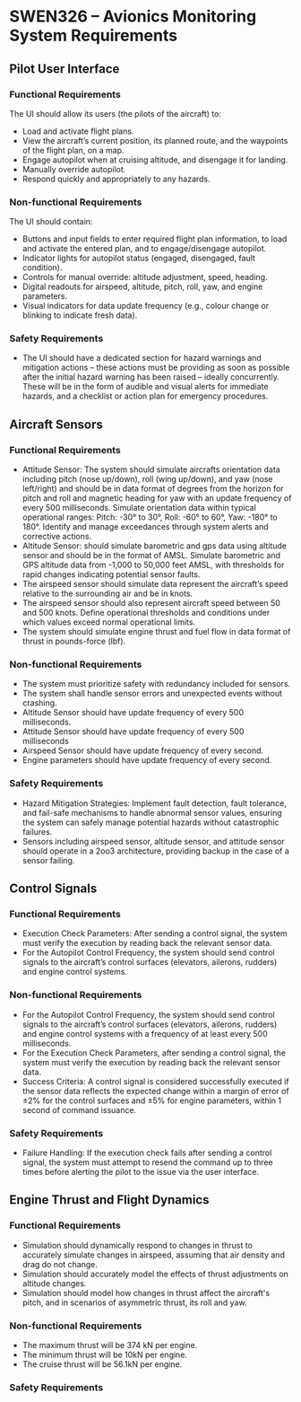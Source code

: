 # SWEN326 – Avionics Monitoring System Requirements

## Pilot User Interface

### Functional Requirements

The UI should allow its users (the pilots of the aircraft) to:
-	Load and activate flight plans.
-	View the aircraft’s current position, its planned route, and the waypoints of the flight plan, on a map.
-	Engage autopilot when at cruising altitude, and disengage it for landing.
-	Manually override autopilot.
-	Respond quickly and appropriately to any hazards.


### Non-functional Requirements

The UI should contain:
-	Buttons and input fields to enter required flight plan information, to load and activate the entered plan, and to engage/disengage autopilot.
-	Indicator lights for autopilot status (engaged, disengaged, fault condition).
-	Controls for manual override: altitude adjustment, speed, heading.
-	Digital readouts for airspeed, altitude, pitch, roll, yaw, and engine parameters.
-	Visual indicators for data update frequency (e.g., colour change or blinking to indicate fresh data).

### Safety Requirements

-	The UI should have a dedicated section for hazard warnings and mitigation actions – these actions must be providing as soon as possible after the initial hazard warning has been raised – ideally concurrently. These will be in the form of audible and visual alerts for immediate hazards, and a checklist or action plan for emergency procedures.

## Aircraft Sensors 

### Functional Requirements

- Attitude Sensor: The system should simulate aircrafts orientation data including pitch (nose up/down), roll (wing up/down), and yaw (nose left/right) and should be in data format of degrees from the horizon for pitch and roll and magnetic heading for yaw with an update frequency of every 500 milliseconds. Simulate orientation data within typical operational ranges: Pitch: -30° to 30°, Roll: -60° to 60°, Yaw: -180° to 180°. Identify and manage exceedances through system alerts and corrective actions.
- Altitude Sensor: should simulate barometric and gps data using altitude sensor and should be in the format of AMSL. Simulate barometric and GPS altitude data from -1,000 to 50,000 feet AMSL, with thresholds for rapid changes indicating potential sensor faults.
- The airspeed sensor should simulate data represent the aircraft’s speed relative to the surrounding air and be in knots. 
- The airspeed sensor should also represent aircraft speed between 50 and 500 knots. Define operational thresholds and conditions under which values exceed normal operational limits.
- The system should simulate engine thrust and fuel flow in data format of thrust in pounds-force (lbf).

### Non-functional Requirements
- The system must prioritize safety with redundancy included for sensors.
- The system shall handle sensor errors and unexpected events without crashing.
- Altitude Sensor should have update frequency of every 500 milliseconds.
- Attitude Sensor should have update frequency of every 500 milliseconds
- Airspeed Sensor should have update frequency of every second.
- Engine parameters should have update frequency of every second.



### Safety Requirements
- Hazard Mitigation Strategies: Implement fault detection, fault tolerance, and fail-safe mechanisms to handle abnormal sensor values, ensuring the system can safely manage potential hazards without catastrophic failures.
- Sensors including airspeed sensor, altitude sensor, and attitude sensor should operate in a 2oo3 architecture, providing backup in the case of a sensor failing.

## Control Signals

### Functional Requirements

- Execution Check Parameters: After sending a control signal, the system must verify the execution by reading back the relevant sensor data.
- For the Autopilot Control Frequency, the system should send control signals to the aircraft’s control surfaces (elevators, ailerons, rudders) and engine control systems.

### Non-functional Requirements

- For the Autopilot Control Frequency, the system should send control signals to the aircraft’s control surfaces (elevators, ailerons, rudders) and engine control systems with a frequency of at least every 500 milliseconds.
- For the Execution Check Parameters, after sending a control signal, the system must verify the execution by reading back the relevant sensor data.
- Success Criteria: A control signal is considered successfully executed if the sensor data reflects the expected change within a margin of error of ±2% for the control surfaces and ±5% for engine parameters, within 1 second of command issuance.

### Safety Requirements

- Failure Handling: If the execution check fails after sending a control signal, the system must attempt to resend the command up to three times before alerting the pilot to the issue via the user interface.


## Engine Thrust and Flight Dynamics

### Functional Requirements

- Simulation should dynamically respond to changes in thrust to accurately simulate changes in airspeed, assuming that air density and drag do not change.
- Simulation should accurately model the effects of thrust adjustments on altitude changes.
- Simulation should model how changes in thrust affect the aircraft's pitch, and in scenarios of asymmetric thrust, its roll and yaw.

### Non-functional Requirements

- The maximum thrust will be 374 kN per engine.
- The minimum thrust will be 10kN per engine.
- The cruise thrust will be 56.1kN per engine.

### Safety Requirements
